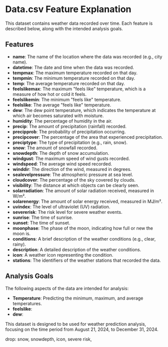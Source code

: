 
# Data.csv Feature Explanation

This dataset contains weather data recorded over time. Each feature is described below, along with the intended analysis goals.

## Features

- **name**: The name of the location where the data was recorded (e.g., city name).
- **datetime**: The date and time when the data was recorded.
- **tempmax**: The maximum temperature recorded on that day.
- **tempmin**: The minimum temperature recorded on that day.
- **temp**: The average temperature recorded on that day.
- **feelslikemax**: The maximum "feels like" temperature, which is a measure of how hot or cold it feels.
- **feelslikemin**: The minimum "feels like" temperature.
- **feelslike**: The average "feels like" temperature.
- **dew**: The dew point temperature, which indicates the temperature at which air becomes saturated with moisture.
- **humidity**: The percentage of humidity in the air.
- **precip**: The amount of precipitation (rainfall) recorded.
- **precipprob**: The probability of precipitation occurring.
- **precipcover**: The percentage of the area that experienced precipitation.
- **preciptype**: The type of precipitation (e.g., rain, snow).
- **snow**: The amount of snowfall recorded.
- **snowdepth**: The depth of snow accumulation.
- **windgust**: The maximum speed of wind gusts recorded.
- **windspeed**: The average wind speed recorded.
- **winddir**: The direction of the wind, measured in degrees.
- **sealevelpressure**: The atmospheric pressure at sea level.
- **cloudcover**: The percentage of the sky covered by clouds.
- **visibility**: The distance at which objects can be clearly seen.
- **solarradiation**: The amount of solar radiation received, measured in W/m².
- **solarenergy**: The amount of solar energy received, measured in MJ/m².
- **uvindex**: The level of ultraviolet (UV) radiation.
- **severerisk**: The risk level for severe weather events.
- **sunrise**: The time of sunrise.
- **sunset**: The time of sunset.
- **moonphase**: The phase of the moon, indicating how full or new the moon is.
- **conditions**: A brief description of the weather conditions (e.g., clear, rainy).
- **description**: A detailed description of the weather conditions.
- **icon**: A weather icon representing the condition.
- **stations**: The identifiers of the weather stations that recorded the data.

## Analysis Goals

The following aspects of the data are intended for analysis:

- **Temperature**: Predicting the minimum, maximum, and average temperatures.
- **feelslike**:
- **dew**: 


This dataset is designed to be used for weather prediction analysis, focusing on the time period from August 21, 2024, to December 31, 2024.


drop: snow, snowdepth, icon, severe risk, 
